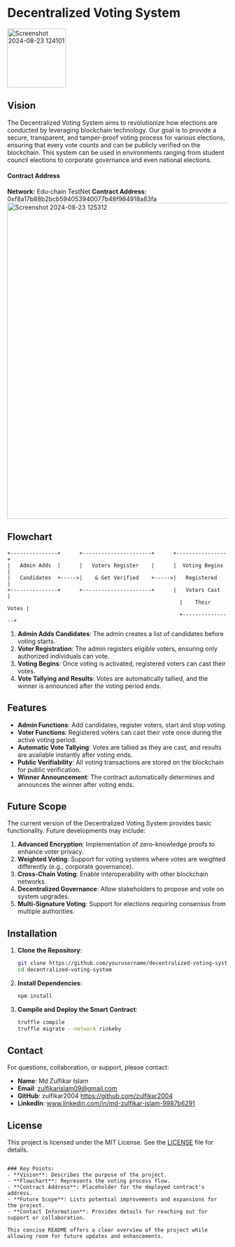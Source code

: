 

# Decentralized Voting System

<img width="134" alt="Screenshot 2024-08-23 124101" src="https://github.com/user-attachments/assets/0506f794-10f5-4ac3-8842-474836a37fd1">


## Vision
The Decentralized Voting System aims to revolutionize how elections are conducted by leveraging blockchain technology. Our goal is to provide a secure, transparent, and tamper-proof voting process for various elections, ensuring that every vote counts and can be publicly verified on the blockchain. This system can be used in environments ranging from student council elections to corporate governance and even national elections.

#### **Contract Address**
**Network:** Edu-chain TestNet
**Contract Address:** 0xf8a17b88b2bcb594053940077b48f984918a83fa
<img width="721" alt="Screenshot 2024-08-23 125312" src="https://github.com/user-attachments/assets/0403e473-df00-43c3-864a-6ddf96f0c1b6">


## Flowchart

```plaintext
+---------------+      +----------------------+      +----------------+
|   Admin Adds  |      |   Voters Register    |      |  Voting Begins  |
|   Candidates  +----->|    & Get Verified    +----->|   Registered    |
+---------------+      +----------------------+      |   Voters Cast   |
                                                       |    Their Votes |
                                                       +----------------+
```

1. **Admin Adds Candidates**: The admin creates a list of candidates before voting starts.
2. **Voter Registration**: The admin registers eligible voters, ensuring only authorized individuals can vote.
3. **Voting Begins**: Once voting is activated, registered voters can cast their votes.
4. **Vote Tallying and Results**: Votes are automatically tallied, and the winner is announced after the voting period ends.

## Features

- **Admin Functions**: Add candidates, register voters, start and stop voting.
- **Voter Functions**: Registered voters can cast their vote once during the active voting period.
- **Automatic Vote Tallying**: Votes are tallied as they are cast, and results are available instantly after voting ends.
- **Public Verifiability**: All voting transactions are stored on the blockchain for public verification.
- **Winner Announcement**: The contract automatically determines and announces the winner after voting ends.

## Future Scope

The current version of the Decentralized Voting System provides basic functionality. Future developments may include:

1. **Advanced Encryption**: Implementation of zero-knowledge proofs to enhance voter privacy.
2. **Weighted Voting**: Support for voting systems where votes are weighted differently (e.g., corporate governance).
3. **Cross-Chain Voting**: Enable interoperability with other blockchain networks.
4. **Decentralized Governance**: Allow stakeholders to propose and vote on system upgrades.
5. **Multi-Signature Voting**: Support for elections requiring consensus from multiple authorities.

## Installation

1. **Clone the Repository**:
   ```bash
   git clone https://github.com/yourusername/decentralized-voting-system.git
   cd decentralized-voting-system
   ```
2. **Install Dependencies**:
   ```bash
   npm install
   ```
3. **Compile and Deploy the Smart Contract**:
   ```bash
   truffle compile
   truffle migrate --network rinkeby
   ```

## Contact

For questions, collaboration, or support, please contact:

- **Name**: Md Zulfikar Islam
- **Email**: zulfikarislam09@gmail.com
- **GitHub**: zulfikar2004 https://github.com/zulfikar2004
- **LinkedIn**: www.linkedin.com/in/md-zulfikar-islam-9987b6291

## License

This project is licensed under the MIT License. See the [LICENSE](LICENSE) file for details.
```

### Key Points:
- **Vision**: Describes the purpose of the project.
- **Flowchart**: Represents the voting process flow.
- **Contract Address**: Placeholder for the deployed contract's address.
- **Future Scope**: Lists potential improvements and expansions for the project.
- **Contact Information**: Provides details for reaching out for support or collaboration.

This concise README offers a clear overview of the project while allowing room for future updates and enhancements.


